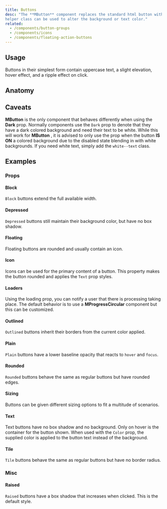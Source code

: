 ```yaml
---
title: Buttons
desc: "The **MButton** component replaces the standard html button with a material design theme and a multitude of options. Any color
helper class can be used to alter the background or text color."
related:
  - /components/button-groups
  - /components/icons
  - /components/floating-action-buttons
---
```


## Usage

Buttons in their simplest form contain uppercase text, a slight elevation, hover effect, and a ripple effect on click.

<buttons-usage></buttons-usage>

## Anatomy

## Caveats

<!--alert:warning--> 
**MButton** is the only component that behaves differently when using the **Dark** prop. Normally components use the `Dark` prop to denote that they have a dark colored background and need their text to be white. While this will work
for **MButton** , it is advised to only use the prop when the button **IS ON** a colored background due to the disabled state
blending in with white backgrounds. If you need white text, simply add the `white--text` class.

## Examples

### Props

#### Block

`Block` buttons extend the full available width.

<masa-example file="Examples.buttons.Block"></masa-example>

#### Depressed

`Depressed` buttons still maintain their background color, but have no box shadow.

<masa-example file="Examples.buttons.Depressed"></masa-example>

#### Floating

Floating buttons are rounded and usually contain an icon.

<masa-example file="Examples.buttons.Floating"></masa-example>

#### Icon

Icons can be used for the primary content of a button. This property makes the button rounded and applies the `Text`
prop styles.

<masa-example file="Examples.buttons.Icon"></masa-example>

#### Loaders

Using the loading prop, you can notify a user that there is processing taking place. The default behavior is to use
a **MProgressCircular** component but this can be customized.

<masa-example file="Examples.buttons.Loaders"></masa-example>

#### Outlined

`Outlined` buttons inherit their borders from the current color applied.

<masa-example file="Examples.buttons.Outlined"></masa-example>

#### Plain

`Plain` buttons have a lower baseline opacity that reacts to `hover` and `focus`.

<masa-example file="Examples.buttons.Plain"></masa-example>

#### Rounded

`Rounded` buttons behave the same as regular buttons but have rounded edges.

<masa-example file="Examples.buttons.Rounded"></masa-example>

#### Sizing

Buttons can be given different sizing options to fit a multitude of scenarios.

<masa-example file="Examples.buttons.Size"></masa-example>

#### Text

Text buttons have no box shadow and no background. Only on hover is the container for the button shown. When used with
the `Color` prop, the supplied color is applied to the button text instead of the background.

<masa-example file="Examples.buttons.Text"></masa-example>

#### Tile

`Tile` buttons behave the same as regular buttons but have no border radius.

<masa-example file="Examples.buttons.Tile"></masa-example>

### Misc

#### Raised

`Raised` buttons have a box shadow that increases when clicked. This is the default style.

<masa-example file="Examples.buttons.Raised"></masa-example>


